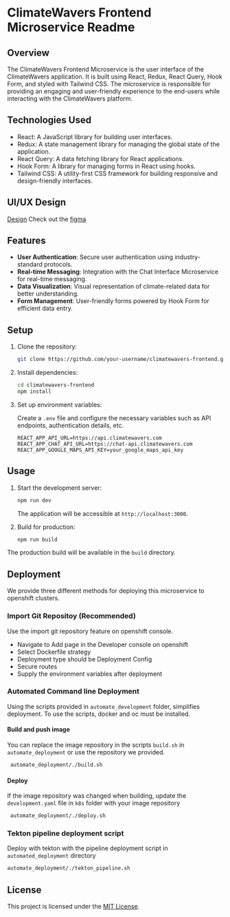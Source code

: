 # ClimateWavers Frontend Microservice Readme

## Overview

The ClimateWavers Frontend Microservice is the user interface of the ClimateWavers application. It is built using React, Redux, React Query, Hook Form, and styled with Tailwind CSS. The microservice is responsible for providing an engaging and user-friendly experience to the end-users while interacting with the ClimateWavers platform.

## Technologies Used

- React: A JavaScript library for building user interfaces.
- Redux: A state management library for managing the global state of the application.
- React Query: A data fetching library for React applications.
- Hook Form: A library for managing forms in React using hooks.
- Tailwind CSS: A utility-first CSS framework for building responsive and design-friendly interfaces.

## UI/UX Design
[Design](https://github.com/ClimateWavers/frontend/blob/a833389c682db21507c92f26a8d34df9786f2b95/design.png)
Check out the [figma](https://www.figma.com/file/Byq6CeRKlxrK9HLkZRu50E/Climate-Waver?type=design&mode=design)
## Features

- **User Authentication**: Secure user authentication using industry-standard protocols.
- **Real-time Messaging**: Integration with the Chat Interface Microservice for real-time messaging.
- **Data Visualization**: Visual representation of climate-related data for better understanding.
- **Form Management**: User-friendly forms powered by Hook Form for efficient data entry.

## Setup

1. Clone the repository:

   ```bash
   git clone https://github.com/your-username/climatewavers-frontend.git
   ```

2. Install dependencies:

   ```bash
   cd climatewavers-frontend
   npm install
   ```

3. Set up environment variables:

   Create a `.env` file and configure the necessary variables such as API endpoints, authentication details, etc.

   ```env
   REACT_APP_API_URL=https://api.climatewavers.com
   REACT_APP_CHAT_API_URL=https://chat-api.climatewavers.com
   REACT_APP_GOOGLE_MAPS_API_KEY=your_google_maps_api_key
   ```

## Usage

1. Start the development server:

   ```bash
   npm run dev
   ```

   The application will be accessible at `http://localhost:3000`.

2. Build for production:

   ```bash
   npm run build
   ```
  The production build will be available in the `build` directory.

## Deployment
We provide three different methods for deploying this microservice to openshift clusters.
### Import Git Repositoy (Recommended)
Use the import git repository feature on openshift console.
- Navigate to Add page in the Developer console on openshift
- Select Dockerfile strategy
- Deployment type should be Deployment Config
- Secure routes
- Supply the environment variables after deployment
  
### Automated Command line Deployment
Using the scripts provided in `automate_development` folder, simplifies deployment. To use the scripts, docker and oc must be installed.

#### Build and push image
You can replace the image repository in the scripts `build.sh` in `automate_deployment` or use the repository we provided.
  ```bash
   automate_deployment/./build.sh
   ```
#### Deploy 
If the image repository was changed when building, update the `development.yaml` file in `k8s` folder with your image repository
  ```bash
   automate_deployment/./deploy.sh
   ```

### Tekton pipeline deployment script
Deploy with tekton with the pipeline deployment script in `automated_deployment` directory
   ```bash
   automate_deployment/./tekton_pipeline.sh
   ```

## License

This project is licensed under the [MIT License](LICENSE).
